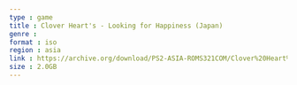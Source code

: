 ```yaml
---
type : game
title : Clover Heart's - Looking for Happiness (Japan)
genre : 
format : iso
region : asia
link : https://archive.org/download/PS2-ASIA-ROMS321COM/Clover%20Heart%27s%20-%20Looking%20for%20Happiness%20%28Japan%29.7z
size : 2.0GB
---
```

